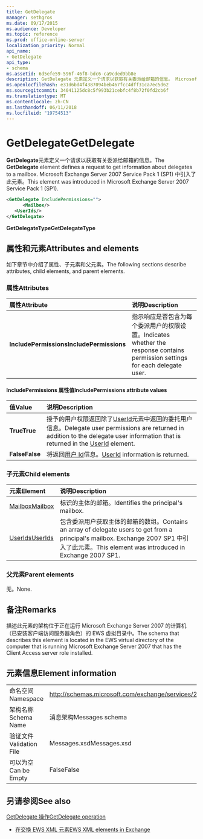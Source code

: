 ```yaml
---
title: GetDelegate
manager: sethgros
ms.date: 09/17/2015
ms.audience: Developer
ms.topic: reference
ms.prod: office-online-server
localization_priority: Normal
api_name:
- GetDelegate
api_type:
- schema
ms.assetid: 6d5efe59-596f-46f8-bdc6-ca9cded9bb8e
description: GetDelegate 元素定义一个请求以获取有关委派给邮箱的信息。 Microsoft Exchange Server 2007 Service Pack 1 (SP1) 中引入了此元素。
ms.openlocfilehash: e31d6bd4f4387094beb467fcc4dff31ca7ec5d62
ms.sourcegitcommit: 34041125dc8c5f993b21cebfc4f8b72f0fd2cb6f
ms.translationtype: MT
ms.contentlocale: zh-CN
ms.lasthandoff: 06/11/2018
ms.locfileid: "19754513"
---
```

# <a name="getdelegate"></a><span data-ttu-id="f4be9-104">GetDelegate</span><span class="sxs-lookup"><span data-stu-id="f4be9-104">GetDelegate</span></span>

<span data-ttu-id="f4be9-105">**GetDelegate**元素定义一个请求以获取有关委派给邮箱的信息。</span><span class="sxs-lookup"><span data-stu-id="f4be9-105">The **GetDelegate** element defines a request to get information about delegates to a mailbox.</span></span> <span data-ttu-id="f4be9-106">Microsoft Exchange Server 2007 Service Pack 1 (SP1) 中引入了此元素。</span><span class="sxs-lookup"><span data-stu-id="f4be9-106">This element was introduced in Microsoft Exchange Server 2007 Service Pack 1 (SP1).</span></span> 
  
```xml
<GetDelegate IncludePermissions="">
      <Mailbox/>
   <UserIds/>
</GetDelegate>
```

 <span data-ttu-id="f4be9-107">**GetDelegateType**</span><span class="sxs-lookup"><span data-stu-id="f4be9-107">**GetDelegateType**</span></span>
## <a name="attributes-and-elements"></a><span data-ttu-id="f4be9-108">属性和元素</span><span class="sxs-lookup"><span data-stu-id="f4be9-108">Attributes and elements</span></span>

<span data-ttu-id="f4be9-109">如下章节中介绍了属性、子元素和父元素。</span><span class="sxs-lookup"><span data-stu-id="f4be9-109">The following sections describe attributes, child elements, and parent elements.</span></span>
  
### <a name="attributes"></a><span data-ttu-id="f4be9-110">属性</span><span class="sxs-lookup"><span data-stu-id="f4be9-110">Attributes</span></span>

|<span data-ttu-id="f4be9-111">**属性**</span><span class="sxs-lookup"><span data-stu-id="f4be9-111">**Attribute**</span></span>|<span data-ttu-id="f4be9-112">**说明**</span><span class="sxs-lookup"><span data-stu-id="f4be9-112">**Description**</span></span>|
|:-----|:-----|
|<span data-ttu-id="f4be9-113">**IncludePermissions**</span><span class="sxs-lookup"><span data-stu-id="f4be9-113">**IncludePermissions**</span></span> <br/> |<span data-ttu-id="f4be9-114">指示响应是否包含为每个委派用户的权限设置。</span><span class="sxs-lookup"><span data-stu-id="f4be9-114">Indicates whether the response contains permission settings for each delegate user.</span></span>  <br/> |
   
#### <a name="includepermissions-attribute-values"></a><span data-ttu-id="f4be9-115">IncludePermissions 属性值</span><span class="sxs-lookup"><span data-stu-id="f4be9-115">IncludePermissions attribute values</span></span>

|<span data-ttu-id="f4be9-116">**值**</span><span class="sxs-lookup"><span data-stu-id="f4be9-116">**Value**</span></span>|<span data-ttu-id="f4be9-117">**说明**</span><span class="sxs-lookup"><span data-stu-id="f4be9-117">**Description**</span></span>|
|:-----|:-----|
|<span data-ttu-id="f4be9-118">**True**</span><span class="sxs-lookup"><span data-stu-id="f4be9-118">**True**</span></span> <br/> |<span data-ttu-id="f4be9-119">授予的用户权限返回除了[UserId](userid.md)元素中返回的委托用户信息。</span><span class="sxs-lookup"><span data-stu-id="f4be9-119">Delegate user permissions are returned in addition to the delegate user information that is returned in the [UserId](userid.md) element.</span></span>  <br/> |
|<span data-ttu-id="f4be9-120">**False**</span><span class="sxs-lookup"><span data-stu-id="f4be9-120">**False**</span></span> <br/> |<span data-ttu-id="f4be9-121">将返回[用户 Id](userid.md)信息。</span><span class="sxs-lookup"><span data-stu-id="f4be9-121">[UserId](userid.md) information is returned.</span></span>  <br/> |
   
### <a name="child-elements"></a><span data-ttu-id="f4be9-122">子元素</span><span class="sxs-lookup"><span data-stu-id="f4be9-122">Child elements</span></span>

|<span data-ttu-id="f4be9-123">**元素**</span><span class="sxs-lookup"><span data-stu-id="f4be9-123">**Element**</span></span>|<span data-ttu-id="f4be9-124">**说明**</span><span class="sxs-lookup"><span data-stu-id="f4be9-124">**Description**</span></span>|
|:-----|:-----|
|[<span data-ttu-id="f4be9-125">Mailbox</span><span class="sxs-lookup"><span data-stu-id="f4be9-125">Mailbox</span></span>](mailbox.md) <br/> |<span data-ttu-id="f4be9-126">标识的主体的邮箱。</span><span class="sxs-lookup"><span data-stu-id="f4be9-126">Identifies the principal's mailbox.</span></span>  <br/> |
|[<span data-ttu-id="f4be9-127">UserIds</span><span class="sxs-lookup"><span data-stu-id="f4be9-127">UserIds</span></span>](userids.md) <br/> |<span data-ttu-id="f4be9-128">包含委派用户获取主体的邮箱的数组。</span><span class="sxs-lookup"><span data-stu-id="f4be9-128">Contains an array of delegate users to get from a principal's mailbox.</span></span> <span data-ttu-id="f4be9-129">Exchange 2007 SP1 中引入了此元素。</span><span class="sxs-lookup"><span data-stu-id="f4be9-129">This element was introduced in Exchange 2007 SP1.</span></span>  <br/> |
   
### <a name="parent-elements"></a><span data-ttu-id="f4be9-130">父元素</span><span class="sxs-lookup"><span data-stu-id="f4be9-130">Parent elements</span></span>

<span data-ttu-id="f4be9-131">无。</span><span class="sxs-lookup"><span data-stu-id="f4be9-131">None.</span></span>
  
## <a name="remarks"></a><span data-ttu-id="f4be9-132">备注</span><span class="sxs-lookup"><span data-stu-id="f4be9-132">Remarks</span></span>

<span data-ttu-id="f4be9-133">描述此元素的架构位于正在运行 Microsoft Exchange Server 2007 的计算机（已安装客户端访问服务器角色）的 EWS 虚拟目录中。</span><span class="sxs-lookup"><span data-stu-id="f4be9-133">The schema that describes this element is located in the EWS virtual directory of the computer that is running Microsoft Exchange Server 2007 that has the Client Access server role installed.</span></span>
  
## <a name="element-information"></a><span data-ttu-id="f4be9-134">元素信息</span><span class="sxs-lookup"><span data-stu-id="f4be9-134">Element information</span></span>

|||
|:-----|:-----|
|<span data-ttu-id="f4be9-135">命名空间</span><span class="sxs-lookup"><span data-stu-id="f4be9-135">Namespace</span></span>  <br/> |http://schemas.microsoft.com/exchange/services/2006/messages  <br/> |
|<span data-ttu-id="f4be9-136">架构名称</span><span class="sxs-lookup"><span data-stu-id="f4be9-136">Schema Name</span></span>  <br/> |<span data-ttu-id="f4be9-137">消息架构</span><span class="sxs-lookup"><span data-stu-id="f4be9-137">Messages schema</span></span>  <br/> |
|<span data-ttu-id="f4be9-138">验证文件</span><span class="sxs-lookup"><span data-stu-id="f4be9-138">Validation File</span></span>  <br/> |<span data-ttu-id="f4be9-139">Messages.xsd</span><span class="sxs-lookup"><span data-stu-id="f4be9-139">Messages.xsd</span></span>  <br/> |
|<span data-ttu-id="f4be9-140">可以为空</span><span class="sxs-lookup"><span data-stu-id="f4be9-140">Can be Empty</span></span>  <br/> |<span data-ttu-id="f4be9-141">False</span><span class="sxs-lookup"><span data-stu-id="f4be9-141">False</span></span>  <br/> |
   
## <a name="see-also"></a><span data-ttu-id="f4be9-142">另请参阅</span><span class="sxs-lookup"><span data-stu-id="f4be9-142">See also</span></span>



[<span data-ttu-id="f4be9-143">GetDelegate 操作</span><span class="sxs-lookup"><span data-stu-id="f4be9-143">GetDelegate operation</span></span>](getdelegate-operation.md)


- [<span data-ttu-id="f4be9-144">在交换 EWS XML 元素</span><span class="sxs-lookup"><span data-stu-id="f4be9-144">EWS XML elements in Exchange</span></span>](ews-xml-elements-in-exchange.md)


